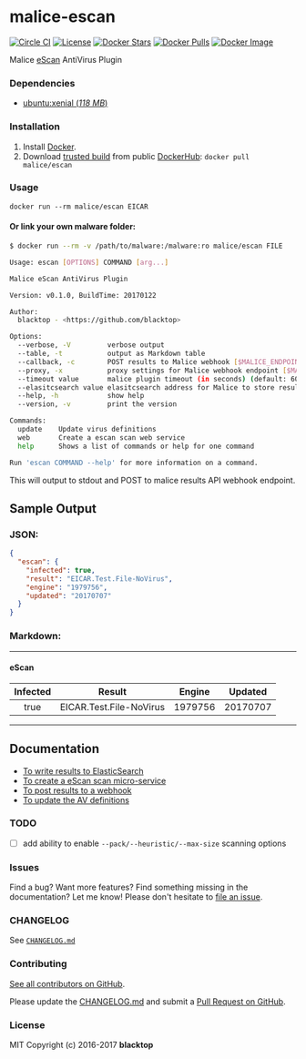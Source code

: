 malice-escan
============
[![Circle CI](https://circleci.com/gh/malice-plugins/escan.png?style=shield)](https://circleci.com/gh/malice-plugins/escan)
[![License](http://img.shields.io/:license-mit-blue.svg)](http://doge.mit-license.org)
[![Docker Stars](https://img.shields.io/docker/stars/malice/escan.svg)](https://hub.docker.com/r/malice/escan/)
[![Docker Pulls](https://img.shields.io/docker/pulls/malice/escan.svg)](https://hub.docker.com/r/malice/escan/)
[![Docker Image](https://img.shields.io/badge/docker%20image-839MB-blue.svg)](https://hub.docker.com/r/malice/escan/)

Malice [eScan](https://escanav.com/en/linux-antivirus/antivirus-for-linux-file-servers.asp) AntiVirus Plugin

### Dependencies

-	[ubuntu:xenial (*118 MB*\)](https://hub.docker.com/_/ubuntu/)

### Installation

1.	Install [Docker](https://www.docker.io/).
2.	Download [trusted build](https://hub.docker.com/r/malice/escan/) from public [DockerHub](https://hub.docker.com): `docker pull malice/escan`

### Usage

```
docker run --rm malice/escan EICAR
```

#### Or link your own malware folder:

```bash
$ docker run --rm -v /path/to/malware:/malware:ro malice/escan FILE

Usage: escan [OPTIONS] COMMAND [arg...]

Malice eScan AntiVirus Plugin

Version: v0.1.0, BuildTime: 20170122

Author:
  blacktop - <https://github.com/blacktop>

Options:
  --verbose, -V         verbose output
  --table, -t	        output as Markdown table
  --callback, -c	    POST results to Malice webhook [$MALICE_ENDPOINT]
  --proxy, -x	        proxy settings for Malice webhook endpoint [$MALICE_PROXY]
  --timeout value       malice plugin timeout (in seconds) (default: 60) [$MALICE_TIMEOUT]    
  --elasitcsearch value elasitcsearch address for Malice to store results [$MALICE_ELASTICSEARCH]   
  --help, -h	        show help
  --version, -v	        print the version

Commands:
  update	Update virus definitions
  web       Create a escan scan web service  
  help		Shows a list of commands or help for one command

Run 'escan COMMAND --help' for more information on a command.
```

This will output to stdout and POST to malice results API webhook endpoint.

## Sample Output

### JSON:

```json
{
  "escan": {
    "infected": true,
    "result": "EICAR.Test.File-NoVirus",
    "engine": "1979756",
    "updated": "20170707"
  }
}
```

### Markdown:

---

#### eScan
| Infected      | Result      | Engine      | Updated      |
|:-------------:|:-----------:|:-----------:|:------------:|
| true | EICAR.Test.File-NoVirus | 1979756 | 20170707 |

---

Documentation
-------------

-	[To write results to ElasticSearch](https://github.com/malice-plugins/escan/blob/master/docs/elasticsearch.md)
-	[To create a eScan scan micro-service](https://github.com/malice-plugins/escan/blob/master/docs/web.md)
-	[To post results to a webhook](https://github.com/malice-plugins/escan/blob/master/docs/callback.md)
-	[To update the AV definitions](https://github.com/malice-plugins/escan/blob/master/docs/update.md)

### TODO

 - [ ] add ability to enable `--pack/--heuristic/--max-size` scanning options

### Issues

Find a bug? Want more features? Find something missing in the documentation? Let me know! Please don't hesitate to [file an issue](https://github.com/malice-plugins/escan/issues/new).

### CHANGELOG

See [`CHANGELOG.md`](https://github.com/malice-plugins/escan/blob/master/CHANGELOG.md)

### Contributing

[See all contributors on GitHub](https://github.com/malice-plugins/escan/graphs/contributors).

Please update the [CHANGELOG.md](https://github.com/malice-plugins/escan/blob/master/CHANGELOG.md) and submit a [Pull Request on GitHub](https://help.github.com/articles/using-pull-requests/).

### License

MIT Copyright (c) 2016-2017 **blacktop**
